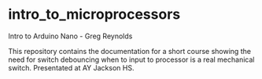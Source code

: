# intro_to_microprocessors
Intro to Arduino Nano - Greg Reynolds

  This repository contains the documentation for a short course showing the need for switch debouncing
  when to input to processor is a real mechanical switch. Presentated at AY Jackson HS.
